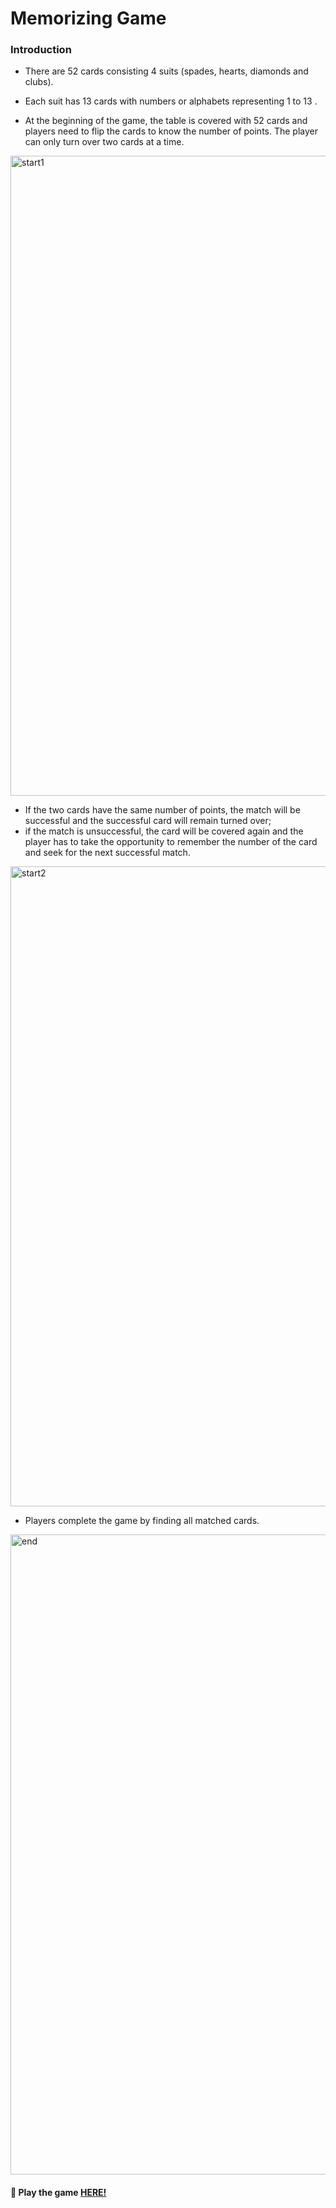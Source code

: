 # Memorizing Game 


### Introduction

* There are 52 cards consisting 4 suits (spades, hearts, diamonds and clubs).
* Each suit has 13 cards with numbers or alphabets representing 1 to 13 . 

* At the beginning of the game, the table is covered with 52 cards and players need to flip the cards to know the number of points. 
The player can only turn over two cards at a time. 
<img width="1024" alt="start1" src="https://github.com/peiyi-c/memorizingGame/assets/73789013/1b48632b-2311-4a88-94b1-428dc7ab61ea">

* If the two cards have the same number of points, the match will be successful and the successful card will remain turned over; 
* if the match is unsuccessful, the card will be covered again and the player has to take the opportunity to remember the number of the card and seek for the next successful match.

<img width="1024" alt="start2" src="https://github.com/peiyi-c/memorizingGame/assets/73789013/0c008fcd-27e7-4997-ba04-3fe6604dd24c">

* Players complete the game by finding all matched cards.

<img width="1024" alt="end" src="https://github.com/peiyi-c/memorizingGame/assets/73789013/fe3a02e6-5ad7-43cd-891d-79daf5751577">


#### 🚀 Play the game [  HERE! ](https://peiyi-c.github.io/memorizingGame/)
